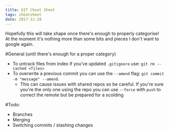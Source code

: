```yaml
---
title: GIT Cheat Sheet
tags: cheatsheet
date: 2017-12-28
---
```

Hopefully this will take shape once there's enough to properly categorise! At the moment it's nothing more than some bits and pieces I don't want to google again.

#General (until there's enough for a proper category)
- To untrack files from index if you've updated `.gitignore` use: `git rm --cached <files>`
- To overwrite a previous commit you can use the `--amend` flag: `git commit -m "message" --amend`.
    - This can cause issues with shared repos so be careful. If you're sure you're the only one using the repo you can use `--force` with `push` to correct the remote but be prepared for a scolding
    
#Todo:
- Branches
- Merging
- Switching commits / stashing changes

